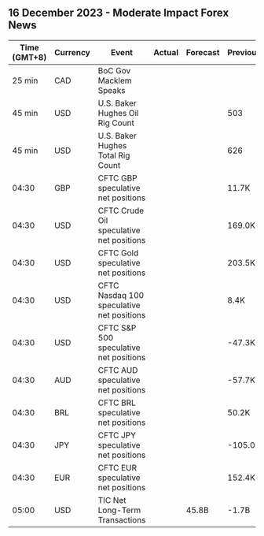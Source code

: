 ## 16 December 2023 - Moderate Impact Forex News

| Time (GMT+8) | Currency | Event | Actual | Forecast | Previous |
|------|----------|-------|--------|----------|----------|
| 25 min | CAD | BoC Gov Macklem Speaks |  |  |  |
| 45 min | USD | U.S. Baker Hughes Oil Rig Count |  |  | 503 |
| 45 min | USD | U.S. Baker Hughes Total Rig Count |  |  | 626 |
| 04:30 | GBP | CFTC GBP speculative net positions |  |  | 11.7K |
| 04:30 | USD | CFTC Crude Oil speculative net positions |  |  | 169.0K |
| 04:30 | USD | CFTC Gold speculative net positions |  |  | 203.5K |
| 04:30 | USD | CFTC Nasdaq 100 speculative net positions |  |  | 8.4K |
| 04:30 | USD | CFTC S&P 500 speculative net positions |  |  | -47.3K |
| 04:30 | AUD | CFTC AUD speculative net positions |  |  | -57.7K |
| 04:30 | BRL | CFTC BRL speculative net positions |  |  | 50.2K |
| 04:30 | JPY | CFTC JPY speculative net positions |  |  | -105.0K |
| 04:30 | EUR | CFTC EUR speculative net positions |  |  | 152.4K |
| 05:00 | USD | TIC Net Long-Term Transactions |  | 45.8B | -1.7B |
